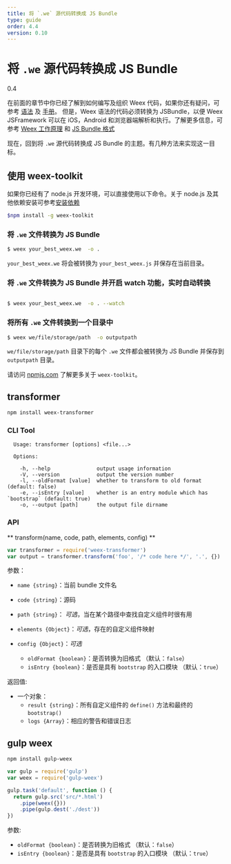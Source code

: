 ```yaml
---
title: 将 `.we` 源代码转换成 JS Bundle 
type: guide
order: 4.4
version: 0.10
---
```


# 将 `.we` 源代码转换成 JS Bundle
<span class="weex-version">0.4</span>

在前面的章节中你已经了解到如何编写及组织 Weex 代码，如果你还有疑问，可参考 [语法](../syntax/main.html) 及 [手册](../../references/main.html)。 但是，Weex 语法的代码必须转换为 JSBundle，以便 Weex JSFramework 可以在 iOS，Android 和浏览器端解析和执行。了解更多信息，可参考 [Weex 工作原理](../../advanced/how-it-works.html) 和 [JS Bundle 格式](../../references/specs/js-bundle-format.html)

现在，回到将 `.we` 源代码转换成 JS Bundle 的主题。有几种方法来实现这一目标。

## 使用 weex-toolkit

如果你已经有了 node.js 开发环境，可以直接使用以下命令。关于 node.js 及其他依赖安装可参考[安装依赖](../develop-on-your-local-machine.html#第一步：安装依赖)
```bash
$npm install -g weex-toolkit
```

### 将 `.we` 文件转换为 JS Bundle

```bash
$ weex your_best_weex.we  -o .
```

`your_best_weex.we` 将会被转换为 `your_best_weex.js` 并保存在当前目录。

### 将 `.we` 文件转换为 JS Bundle 并开启 watch 功能，实时自动转换

```bash

$ weex your_best_weex.we  -o . --watch
```

### 将所有 `.we` 文件转换到一个目录中 

```bash
$ weex we/file/storage/path  -o outputpath
```

 `we/file/storage/path` 目录下的每个 `.we` 文件都会被转换为 JS Bundle 并保存到 `outputpath` 目录。

请访问 [npmjs.com](https://www.npmjs.com/package/weex-toolkit) 了解更多关于 `weex-toolkit`。

## transformer

```bash
npm install weex-transformer
```

### CLI Tool

```
  Usage: transformer [options] <file...>

  Options:

    -h, --help               output usage information
    -V, --version            output the version number
    -l, --oldFormat [value]  whether to transform to old format (default: false)
    -e, --isEntry [value]    whether is an entry module which has `bootstrap` (default: true)
    -o, --output [path]      the output file dirname
```

### API

** transform(name, code, path, elements, config) **

```javascript
var transformer = require('weex-transformer')
var output = transformer.transform('foo', '/* code here */', '.', {})
```

参数：

- `name {string}`：当前 bundle 文件名
- `code {string}`：源码
- `path {string}`： *可选*，当在某个路径中查找自定义组件时很有用
- `elements {Object}`：*可选*，存在的自定义组件映射
- `config {Object}`：*可选*

    * `oldFormat {boolean}`：是否转换为旧格式 （默认：`false`）
    * `isEntry {boolean}`：是否是具有 `bootstrap` 的入口模块 （默认：`true`）

返回值:
- 一个对象：
    - `result {string}`：所有自定义组件的 `define()` 方法和最终的 `bootstrap()`
    - `logs {Array}`：相应的警告和错误日志

## gulp weex

```bash
npm install gulp-weex
```

```javascript
var gulp = require('gulp')
var weex = require('gulp-weex')

gulp.task('default', function () {
  return gulp.src('src/*.html')
    .pipe(weex({}))
    .pipe(gulp.dest('./dest'))
})
```

参数:

- `oldFormat {boolean}`：是否转换为旧格式 （默认：`false`）
- `isEntry {boolean}`：是否是具有 `bootstrap` 的入口模块 （默认：`true`）
